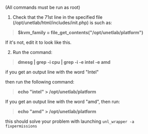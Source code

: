 

  
(All commands must be run as root)

1. Check that the 71st line in the specified file (/opt/unetlab/html/includes/init.php) is such as:


> **$kvm_family = file_get_contents("/opt/unetlab/platform")**


If it's not, edit it to look like this.

2. Run the command:

    

> **dmesg | grep -i cpu | grep -i -e intel -e amd**

if you get an output line with the word "Intel"

then run the following command:

> **echo "intel" > /opt/unetlab/platform**

If you get an output line with the word "amd", then run:

> **echo "amd" > /opt/unetlab/platform**

this should solve your problem with launching `unl_wrapper -a fixpermissions`
